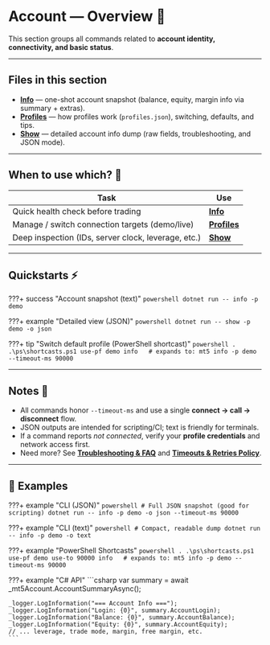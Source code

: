 # Account — Overview 🧭

This section groups all commands related to **account identity, connectivity, and basic status**.

---

## Files in this section

* **[Info](./Info.md)** — one-shot account snapshot (balance, equity, margin info via summary + extras).
* **[Profiles](./Profiles.md)** — how profiles work (`profiles.json`), switching, defaults, and tips.
* **[Show](./Show.md)** — detailed account info dump (raw fields, troubleshooting, and JSON mode).

---

## When to use which? 🤔

| Task                                                | Use          |
| --------------------------------------------------- | ------------ |
| Quick health check before trading                   | **[Info](./Info.md)**     |
| Manage / switch connection targets (demo/live)      | **[Profiles](./Profiles.md)** |
| Deep inspection (IDs, server clock, leverage, etc.) | **[Show](./Show.md)**     |

---

## Quickstarts ⚡

???+ success "Account snapshot (text)"
    ```powershell
    dotnet run -- info -p demo
    ```

???+ example "Detailed view (JSON)"
    ```powershell
    dotnet run -- show -p demo -o json
    ```

???+ tip "Switch default profile (PowerShell shortcast)"
    ```powershell
    . .\ps\shortcasts.ps1
    use-pf demo
    info   # expands to: mt5 info -p demo --timeout-ms 90000
    ```

---

## Notes 📝

* All commands honor `--timeout-ms` and use a single **connect → call → disconnect** flow.
* JSON outputs are intended for scripting/CI; text is friendly for terminals.
* If a command reports *not connected*, verify your **profile credentials** and network access first.
* Need more? See **[Troubleshooting & FAQ](../Troubleshooting%28FAQ%29.md)** and **[Timeouts & Retries Policy](../Timeouts_RetriesPolicy.md)**.

---

## 🧪 Examples

???+ example "CLI (JSON)"
    ```powershell
    # Full JSON snapshot (good for scripting)
    dotnet run -- info -p demo -o json --timeout-ms 90000
    ```

???+ example "CLI (text)"
    ```powershell
    # Compact, readable dump
    dotnet run -- info -p demo -o text
    ```

???+ example "PowerShell Shortcasts"
    ```powershell
    . .\ps\shortcasts.ps1
    use-pf demo
    use-to 90000
    info   # expands to: mt5 info -p demo --timeout-ms 90000
    ```

???+ example "C# API"
    ```csharp
    var summary = await _mt5Account.AccountSummaryAsync();

    _logger.LogInformation("=== Account Info ===");
    _logger.LogInformation("Login: {0}", summary.AccountLogin);
    _logger.LogInformation("Balance: {0}", summary.AccountBalance);
    _logger.LogInformation("Equity: {0}", summary.AccountEquity);
    // ... leverage, trade mode, margin, free margin, etc.
    ```

